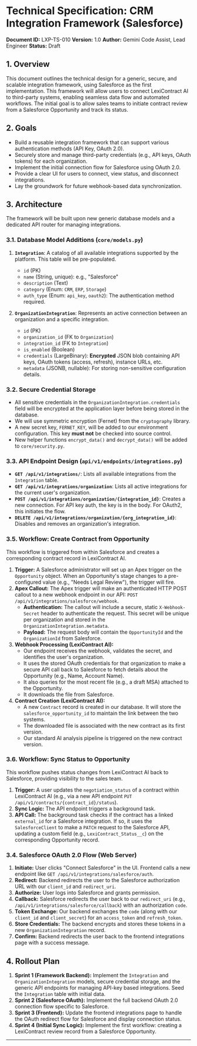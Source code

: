 # Technical Specification: CRM Integration Framework (Salesforce)

**Document ID:** LXP-TS-010
**Version:** 1.0
**Author:** Gemini Code Assist, Lead Engineer
**Status:** Draft

## 1. Overview

This document outlines the technical design for a generic, secure, and scalable integration framework, using Salesforce as the first implementation. This framework will allow users to connect LexiContract AI to third-party systems, enabling seamless data flow and automated workflows. The initial goal is to allow sales teams to initiate contract review from a Salesforce Opportunity and track its status.

## 2. Goals

*   Build a reusable integration framework that can support various authentication methods (API Key, OAuth 2.0).
*   Securely store and manage third-party credentials (e.g., API keys, OAuth tokens) for each organization.
*   Implement the initial connection flow for Salesforce using OAuth 2.0.
*   Provide a clear UI for users to connect, view status, and disconnect integrations.
*   Lay the groundwork for future webhook-based data synchronization.

## 3. Architecture

The framework will be built upon new generic database models and a dedicated API router for managing integrations.

### 3.1. Database Model Additions (`core/models.py`)

1.  **`Integration`**: A catalog of all available integrations supported by the platform. This table will be pre-populated.
    *   `id` (PK)
    *   `name` (String, unique): e.g., "Salesforce"
    *   `description` (Text)
    *   `category` (Enum: `CRM`, `ERP`, `Storage`)
    *   `auth_type` (Enum: `api_key`, `oauth2`): The authentication method required.

2.  **`OrganizationIntegration`**: Represents an active connection between an organization and a specific integration.
    *   `id` (PK)
    *   `organization_id` (FK to `Organization`)
    *   `integration_id` (FK to `Integration`)
    *   `is_enabled` (Boolean)
    *   `credentials` (LargeBinary): **Encrypted** JSON blob containing API keys, OAuth tokens (access, refresh), instance URLs, etc.
    *   `metadata` (JSONB, nullable): For storing non-sensitive configuration details.

### 3.2. Secure Credential Storage

*   All sensitive credentials in the `OrganizationIntegration.credentials` field will be encrypted at the application layer before being stored in the database.
*   We will use symmetric encryption (Fernet) from the `cryptography` library.
*   A new secret key, `FERNET_KEY`, will be added to our environment configuration. This key **must not** be checked into source control.
*   New helper functions `encrypt_data()` and `decrypt_data()` will be added to `core/security.py`.

### 3.3. API Endpoint Design (`api/v1/endpoints/integrations.py`)

*   **`GET /api/v1/integrations/`**: Lists all available integrations from the `Integration` table.
*   **`GET /api/v1/integrations/organization`**: Lists all active integrations for the current user's organization.
*   **`POST /api/v1/integrations/organization/{integration_id}`**: Creates a new connection. For API key auth, the key is in the body. For OAuth2, this initiates the flow.
*   **`DELETE /api/v1/integrations/organization/{org_integration_id}`**: Disables and removes an organization's integration.

### 3.5. Workflow: Create Contract from Opportunity

This workflow is triggered from within Salesforce and creates a corresponding contract record in LexiContract AI.

1.  **Trigger:** A Salesforce administrator will set up an Apex trigger on the `Opportunity` object. When an Opportunity's stage changes to a pre-configured value (e.g., "Needs Legal Review"), the trigger will fire.
2.  **Apex Callout:** The Apex trigger will make an authenticated HTTP POST callout to a new webhook endpoint in our API: `POST /api/v1/integrations/salesforce/webhook`.
    *   **Authentication:** The callout will include a secure, static `X-Webhook-Secret` header to authenticate the request. This secret will be unique per organization and stored in the `OrganizationIntegration.metadata`.
    *   **Payload:** The request body will contain the `OpportunityId` and the `OrganizationId` from Salesforce.
3.  **Webhook Processing (LexiContract AI):**
    *   Our endpoint receives the webhook, validates the secret, and identifies the user's organization.
    *   It uses the stored OAuth credentials for that organization to make a secure API call back to Salesforce to fetch details about the Opportunity (e.g., Name, Account Name).
    *   It also queries for the most recent file (e.g., a draft MSA) attached to the Opportunity.
    *   It downloads the file from Salesforce.
4.  **Contract Creation (LexiContract AI):**
    *   A new `Contract` record is created in our database. It will store the `salesforce_opportunity_id` to maintain the link between the two systems.
    *   The downloaded file is associated with the new contract as its first version.
    *   Our standard AI analysis pipeline is triggered on the new contract version.

### 3.6. Workflow: Sync Status to Opportunity

This workflow pushes status changes from LexiContract AI back to Salesforce, providing visibility to the sales team.

1.  **Trigger:** A user updates the `negotiation_status` of a contract within LexiContract AI (e.g., via a new API endpoint `PUT /api/v1/contracts/{contract_id}/status`).
2.  **Sync Logic:** The API endpoint triggers a background task.
3.  **API Call:** The background task checks if the contract has a linked `external_id` for a Salesforce integration. If so, it uses the `SalesforceClient` to make a `PATCH` request to the Salesforce API, updating a custom field (e.g., `LexiContract_Status__c`) on the corresponding Opportunity record.
### 3.4. Salesforce OAuth 2.0 Flow (Web Server)

1.  **Initiate:** User clicks "Connect Salesforce" in the UI. Frontend calls a new endpoint like `GET /api/v1/integrations/salesforce/auth`.
2.  **Redirect:** Backend redirects the user to the Salesforce authorization URL with our `client_id` and `redirect_uri`.
3.  **Authorize:** User logs into Salesforce and grants permission.
4.  **Callback:** Salesforce redirects the user back to our `redirect_uri` (e.g., `/api/v1/integrations/salesforce/callback`) with an authorization `code`.
5.  **Token Exchange:** Our backend exchanges the `code` (along with our `client_id` and `client_secret`) for an `access_token` and `refresh_token`.
6.  **Store Credentials:** The backend encrypts and stores these tokens in a new `OrganizationIntegration` record.
7.  **Confirm:** Backend redirects the user back to the frontend integrations page with a success message.

## 4. Rollout Plan

1.  **Sprint 1 (Framework Backend):** Implement the `Integration` and `OrganizationIntegration` models, secure credential storage, and the generic API endpoints for managing API-key based integrations. Seed the `Integration` table with initial data.
2.  **Sprint 2 (Salesforce OAuth):** Implement the full backend OAuth 2.0 connection flow specific to Salesforce.
3.  **Sprint 3 (Frontend):** Update the frontend integrations page to handle the OAuth redirect flow for Salesforce and display connection status.
4.  **Sprint 4 (Initial Sync Logic):** Implement the first workflow: creating a LexiContract review record from a Salesforce Opportunity.

---